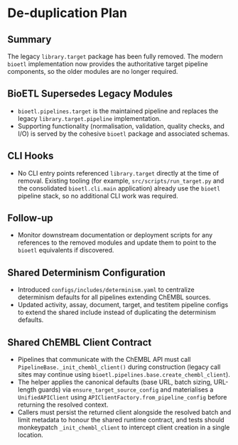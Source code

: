 # De-duplication Plan

## Summary
The legacy `library.target` package has been fully removed. The modern `bioetl` implementation now provides the authoritative target pipeline components, so the older modules are no longer required.

## BioETL Supersedes Legacy Modules
- `bioetl.pipelines.target` is the maintained pipeline and replaces the legacy `library.target.pipeline` implementation.
- Supporting functionality (normalisation, validation, quality checks, and I/O) is served by the cohesive `bioetl` package and associated schemas.

## CLI Hooks
- No CLI entry points referenced `library.target` directly at the time of removal. Existing tooling (for example, `src/scripts/run_target.py` and the consolidated `bioetl.cli.main` application) already use the `bioetl` pipeline stack, so no additional CLI work was required.

## Follow-up
- Monitor downstream documentation or deployment scripts for any references to the removed modules and update them to point to the `bioetl` equivalents if discovered.

## Shared Determinism Configuration
- Introduced `configs/includes/determinism.yaml` to centralize determinism defaults for all pipelines extending ChEMBL sources.
- Updated activity, assay, document, target, and testitem pipeline configs to extend the shared include instead of duplicating the determinism defaults.
## Shared ChEMBL Client Contract
- Pipelines that communicate with the ChEMBL API must call `PipelineBase._init_chembl_client()` during construction (legacy call sites may continue using `bioetl.pipelines.base.create_chembl_client`).
- The helper applies the canonical defaults (base URL, batch sizing, URL-length guards) via `ensure_target_source_config` and materialises a `UnifiedAPIClient` using `APIClientFactory.from_pipeline_config` before returning the resolved context.
- Callers must persist the returned client alongside the resolved batch and limit metadata to honour the shared runtime contract, and tests should monkeypatch `_init_chembl_client` to intercept client creation in a single location.
